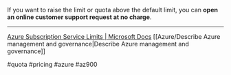 If you want to raise the limit or quota above the default limit, you can **open an online customer support request at no charge**.

---
[Azure Subscription Service Limits | Microsoft Docs](https://docs.microsoft.com/en-us/azure/azure-subscription-service-limits)
[[Azure/Describe Azure management and governance|Describe Azure management and governance]]

#quota #pricing #azure #az900 